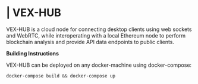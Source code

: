 # | VEX-HUB
VEX-HUB is a cloud node for connecting desktop clients using web sockets and WebRTC, while interoperating with a local Ethereum node to perform blockchain analysis and provide API data endpoints to public clients.


**Building Instructions**

VEX-HUB can be deployed on any docker-machine using docker-compose:

`docker-compose build && docker-compose up`
